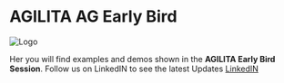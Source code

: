 # AGILITA AG Early Bird
![Logo](https://www.agilita.ch/wp-content/uploads/2021/01/AGILITA-logo-e1609922404797.png)

Her you will find examples and demos shown in the **AGILITA Early Bird Session**. Follow us on LinkedIN to see the latest Updates [LinkedIN](https://www.linkedin.com/company/agilita-ag/mycompany/)
